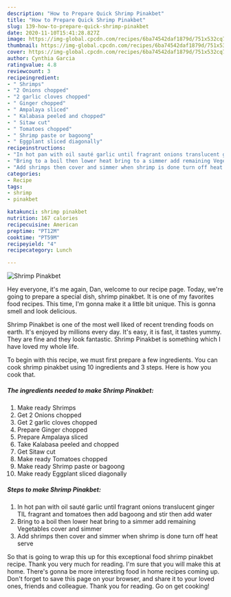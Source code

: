 ```yaml
---
description: "How to Prepare Quick Shrimp Pinakbet"
title: "How to Prepare Quick Shrimp Pinakbet"
slug: 139-how-to-prepare-quick-shrimp-pinakbet
date: 2020-11-10T15:41:28.827Z
image: https://img-global.cpcdn.com/recipes/6ba74542daf1879d/751x532cq70/shrimp-pinakbet-recipe-main-photo.jpg
thumbnail: https://img-global.cpcdn.com/recipes/6ba74542daf1879d/751x532cq70/shrimp-pinakbet-recipe-main-photo.jpg
cover: https://img-global.cpcdn.com/recipes/6ba74542daf1879d/751x532cq70/shrimp-pinakbet-recipe-main-photo.jpg
author: Cynthia Garcia
ratingvalue: 4.8
reviewcount: 3
recipeingredient:
- " Shrimps"
- "2 Onions chopped"
- "2 garlic cloves chopped"
- " Ginger chopped"
- " Ampalaya sliced"
- " Kalabasa peeled and chopped"
- " Sitaw cut"
- " Tomatoes chopped"
- " Shrimp paste or bagoong"
- " Eggplant sliced diagonally"
recipeinstructions:
- "In hot pan with oil sauté garlic until fragrant onions translucent ginger TIL fragrant and tomatoes then add bagoong and stir then add water"
- "Bring to a boil then lower heat bring to a simmer add remaining Vegetables cover and simmer"
- "Add shrimps then cover and simmer when shrimp is done turn off heat serve"
categories:
- Recipe
tags:
- shrimp
- pinakbet

katakunci: shrimp pinakbet 
nutrition: 167 calories
recipecuisine: American
preptime: "PT12M"
cooktime: "PT59M"
recipeyield: "4"
recipecategory: Lunch

---
```



![Shrimp Pinakbet](https://img-global.cpcdn.com/recipes/6ba74542daf1879d/751x532cq70/shrimp-pinakbet-recipe-main-photo.jpg)

Hey everyone, it's me again, Dan, welcome to our recipe page. Today, we're going to prepare a special dish, shrimp pinakbet. It is one of my favorites food recipes. This time, I'm gonna make it a little bit unique. This is gonna smell and look delicious.

Shrimp Pinakbet is one of the most well liked of recent trending foods on earth. It's enjoyed by millions every day. It's easy, it is fast, it tastes yummy. They are fine and they look fantastic. Shrimp Pinakbet is something which I have loved my whole life.




To begin with this recipe, we must first prepare a few ingredients. You can cook shrimp pinakbet using 10 ingredients and 3 steps. Here is how you cook that.

<!--inarticleads1-->

##### The ingredients needed to make Shrimp Pinakbet:

1. Make ready  Shrimps
1. Get 2 Onions chopped
1. Get 2 garlic cloves chopped
1. Prepare  Ginger chopped
1. Prepare  Ampalaya sliced
1. Take  Kalabasa peeled and chopped
1. Get  Sitaw cut
1. Make ready  Tomatoes chopped
1. Make ready  Shrimp paste or bagoong
1. Make ready  Eggplant sliced diagonally




<!--inarticleads2-->

##### Steps to make Shrimp Pinakbet:

1. In hot pan with oil sauté garlic until fragrant onions translucent ginger TIL fragrant and tomatoes then add bagoong and stir then add water
1. Bring to a boil then lower heat bring to a simmer add remaining Vegetables cover and simmer
1. Add shrimps then cover and simmer when shrimp is done turn off heat serve




So that is going to wrap this up for this exceptional food shrimp pinakbet recipe. Thank you very much for reading. I'm sure that you will make this at home. There's gonna be more interesting food in home recipes coming up. Don't forget to save this page on your browser, and share it to your loved ones, friends and colleague. Thank you for reading. Go on get cooking!
